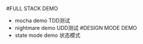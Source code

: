#FULL STACK DEMO
 - mocha demo  TDD测试
 - nightmare demo  UDD测试
#DESIGN MODE DEMO
 - state mode demo 状态模式 

